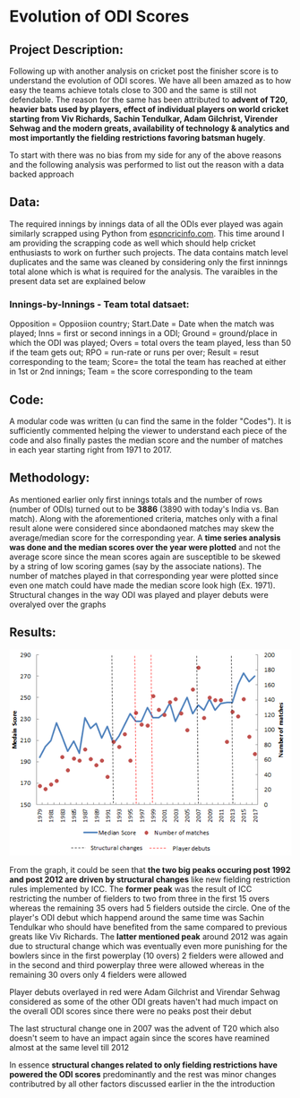# Evolution of ODI Scores

## Project Description:

Following up with another analysis on cricket post the finisher score is to understand the evolution of ODI scores. We have all been amazed as to how easy the teams achieve totals close to 300 and the same is still not defendable. The reason for the same has been attributed to **advent of T20, heavier bats used by players, effect of individual players on world cricket starting from Viv Richards, Sachin Tendulkar, Adam Gilchrist, Virender Sehwag and the modern greats, availability of technology & analytics and most importantly the fielding restrictions favoring batsman hugely**.

To start with there was no bias from my side for any of the above reasons and the following analysis was performed to list out the reason with a data backed approach

## Data:

The required innings by innings data of all the ODIs ever played was again similarly scrapped using Python from [espncricinfo.com](http://www.espncricinfo.com/). This time around I am providing the scrapping code as well which should help cricket enthusiasts to work on further such projects. The data contains match level duplicates and the same was cleaned by considering only the first inninngs total alone which is what is required for the analysis. The varaibles in the present data set are explained below

### Innings-by-Innings - Team total datsaet:

Opposition = Opposiion country; Start.Date = Date when the match was played; Inns = first or second innings in a ODI; Ground = ground/place in which the ODI was played; Overs = total overs the team played, less than 50 if the team gets out; RPO = run-rate or runs per over; Result = resut corresponding to the team; Score= the total the team has reached at either in 1st or 2nd innings; Team = the score corresponding to the team

## Code:

A modular code was written (u can find the same in the folder "Codes"). It is sufficiently commented helping the viewer to understand each piece of the code and also finally pastes the median score and the number of matches in each year starting right from 1971 to 2017.

## Methodology:

As mentioned earlier only first innings totals and the number of rows (number of ODIs) turned out to be **3886** (3890 with today's India vs. Ban match). Along with the aforementioned criteria, matches only with a final result alone were considered since abondaoned matches may skew the average/median score for the corresponding year. A **time series analysis was done and the median scores over the year were plotted** and not the average score since the mean scores again are susceptible to be skewed by a string of low scoring games (say by the associate nations). The number of matches played in that corresponding year were plotted since even one match could have made the median score look high (Ex. 1971). Structural changes in the way ODI was played and player debuts were overalyed over the graphs

## Results:

<p align="center">
  <img src="https://github.com/Rahulpodi/Evolution-of-ODI-Scores/blob/master/Results/Evolution%20of%20ODI%20Score.png" width="650"/>
</p>

From the graph, it could be seen that **the two big peaks occuring post 1992 and post 2012 are driven by structural changes** like new fielding restriction rules implemented by ICC. The **former peak** was the result of ICC restricting the number of fielders to two from three in the first 15 overs whereas the remaining 35 overs had 5 fielders outside the circle. One of the player's ODI debut which happend around the same time was Sachin Tendulkar who should have benefited from the same compared to previous greats like Viv Richards. The **latter mentioned peak** around 2012 was again due to structural change which was eventually even more punishing for the bowlers since in the first powerplay (10 overs) 2 fielders were allowed and in the second and third powerplay three were allowed whereas in the remaining 30 overs only 4 fielders were allowed

Player debuts overlayed in red were Adam Gilchrist and Virendar Sehwag considered as some of the other ODI greats haven't had much impact on the overall ODI scores since there were no peaks post their debut

The last structural change one in 2007 was the advent of T20 which also doesn't seem to have an impact again since the scores have reamined almost at the same level till 2012

In essence **structural changes related to only fielding restrictions have powered the ODI scores** predominantly and the rest was minor changes contributred by all other factors discussed earlier in the the introduction
